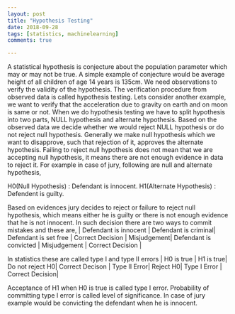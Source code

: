 ```yaml
---
layout: post
title: "Hypothesis Testing"
date: 2018-09-28
tags: [statistics, machinelearning]
comments: true

---
```


A statistical hypothesis is conjecture about the population parameter which may or may not be true. A simple example of conjecture would be average height of all children of age 14 years is 135cm. We need observations to verify the validity of the hypothesis. The verification procedure from observed data is called hypothesis testing. Lets consider another example, we want to verify that the acceleration due to gravity on earth and on moon is same or not. When we do hypothesis testing we have to split hypothesis into two parts, NULL hypothesis and alternate hypothesis. Based on the observed data we decide whether we would reject NULL hypothesis or do not reject null hypothesis. Generally we make null hypothesis which we want to disapprove, such that rejection of it, approves the alternate hypothesis. Failing to reject null hypothesis does not mean that we are accepting null hypothesis, it means there are not enough evidence in data to reject it. For example in case of jury, following are null and alternate hypothesis,

H0(Null Hypothesis) : Defendant is innocent.
H1(Alternate Hypothesis) : Defendent is guilty.

Based on evidences jury decides to reject or failure to reject null hypothesis, which means either he is guilty or there is not enough evidence that he is not innocent. In such decision there are two ways to commit mistakes and these are,
     | Defendant is innocent | Defendant is criminal|
Defendant is set free | Correct Decision | Misjudgement|
Defendant is convicted | Misjudgement | Correct Decision | 

In statistics these are called type I and type II errors
	| H0 is true | H1 is true|
Do not reject H0| Correct Decison | Type II Error|
Reject H0| Type I Error | Correct Decision|

Acceptance of H1 when H0 is true is called type I error. Probability of committing type I error is called level of significance. In case of jury example would be convicting the defendant when he is innocent. 
